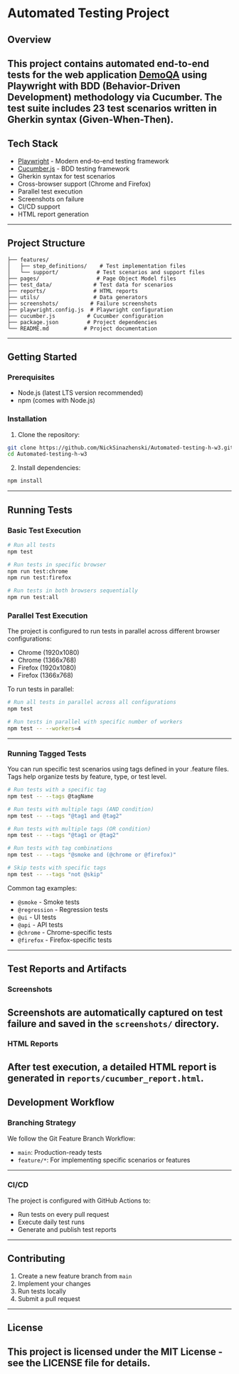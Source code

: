 # Automated Testing Project

## Overview
This project contains automated end-to-end tests for the web application [DemoQA](https://demoqa.com) using Playwright with BDD (Behavior-Driven Development) methodology via Cucumber. The test suite includes 23 test scenarios written in Gherkin syntax (Given-When-Then).
-----

## Tech Stack

- [Playwright](https://playwright.dev/) - Modern end-to-end testing framework
- [Cucumber.js](https://github.com/cucumber/cucumber-js) - BDD testing framework
- Gherkin syntax for test scenarios
- Cross-browser support (Chrome and Firefox)
- Parallel test execution
- Screenshots on failure
- CI/CD support
- HTML report generation
-----

## Project Structure

```
├── features/
│   ├── step_definitions/    # Test implementation files
│   └── support/            # Test scenarios and support files
├── pages/                  # Page Object Model files
├── test_data/             # Test data for scenarios
├── reports/               # HTML reports
├── utils/                 # Data generators
├── screenshots/          # Failure screenshots
├── playwright.config.js  # Playwright configuration
├── cucumber.js          # Cucumber configuration
├── package.json         # Project dependencies
└── README.md           # Project documentation
```
-----

## Getting Started


### Prerequisites
- Node.js (latest LTS version recommended)
- npm (comes with Node.js)

### Installation

1. Clone the repository:
```bash
git clone https://github.com/NickSinazhenski/Automated-testing-h-w3.git
cd Automated-testing-h-w3
```

2. Install dependencies:
```bash
npm install
```
-----

## Running Tests

### Basic Test Execution
```bash
# Run all tests
npm test

# Run tests in specific browser
npm run test:chrome
npm run test:firefox

# Run tests in both browsers sequentially
npm run test:all
```

### Parallel Test Execution
The project is configured to run tests in parallel across different browser configurations:
- Chrome (1920x1080)
- Chrome (1366x768)
- Firefox (1920x1080)
- Firefox (1366x768)

To run tests in parallel:
```bash
# Run all tests in parallel across all configurations
npm test

# Run tests in parallel with specific number of workers
npm test -- --workers=4
```
-----

### Running Tagged Tests
You can run specific test scenarios using tags defined in your .feature files. Tags help organize tests by feature, type, or test level.

```bash
# Run tests with a specific tag
npm test -- --tags @tagName

# Run tests with multiple tags (AND condition)
npm test -- --tags "@tag1 and @tag2"

# Run tests with multiple tags (OR condition)
npm test -- --tags "@tag1 or @tag2"

# Run tests with tag combinations
npm test -- --tags "@smoke and (@chrome or @firefox)"

# Skip tests with specific tags
npm test -- --tags "not @skip"
```

Common tag examples:
- `@smoke` - Smoke tests
- `@regression` - Regression tests
- `@ui` - UI tests
- `@api` - API tests
- `@chrome` - Chrome-specific tests
- `@firefox` - Firefox-specific tests
-----

## Test Reports and Artifacts


### Screenshots
Screenshots are automatically captured on test failure and saved in the `screenshots/` directory.
-----

### HTML Reports
After test execution, a detailed HTML report is generated in `reports/cucumber_report.html`.
-----

## Development Workflow

### Branching Strategy

We follow the Git Feature Branch Workflow:
- `main`: Production-ready tests
- `feature/*`: For implementing specific scenarios or features
-----

### CI/CD

The project is configured with GitHub Actions to:
- Run tests on every pull request
- Execute daily test runs
- Generate and publish test reports
-----

## Contributing

1. Create a new feature branch from `main`
2. Implement your changes
3. Run tests locally
4. Submit a pull request
-----

## License

This project is licensed under the MIT License - see the LICENSE file for details.
-----
